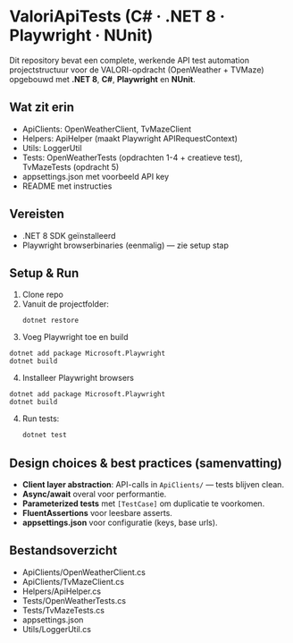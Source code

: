 # ValoriApiTests (C# · .NET 8 · Playwright · NUnit)

Dit repository bevat een complete, werkende API test automation projectstructuur voor de
VALORI-opdracht (OpenWeather + TVMaze) opgebouwd met **.NET 8**, **C#**, **Playwright** en **NUnit**.

## Wat zit erin
- ApiClients: OpenWeatherClient, TvMazeClient
- Helpers: ApiHelper (maakt Playwright APIRequestContext)
- Utils: LoggerUtil
- Tests: OpenWeatherTests (opdrachten 1-4 + creatieve test), TvMazeTests (opdracht 5)
- appsettings.json met voorbeeld API key
- README met instructies

## Vereisten
- .NET 8 SDK geïnstalleerd
- Playwright browserbinaries (eenmalig) — zie setup stap

## Setup & Run
1. Clone repo
2. Vanuit de projectfolder:
   ```
   dotnet restore
   ```
3. Voeg Playwright toe en build
```
dotnet add package Microsoft.Playwright
dotnet build
   ```
4. Installeer Playwright browsers
```
dotnet add package Microsoft.Playwright
dotnet build
```

4. Run tests:
   ```bash
   dotnet test
   ```

## Design choices & best practices (samenvatting)
- **Client layer abstraction**: API-calls in `ApiClients/` — tests blijven clean.
- **Async/await** overal voor performantie.
- **Parameterized tests** met `[TestCase]` om duplicatie te voorkomen.
- **FluentAssertions** voor leesbare asserts.
- **appsettings.json** voor configuratie (keys, base urls).

## Bestandsoverzicht
- ApiClients/OpenWeatherClient.cs
- ApiClients/TvMazeClient.cs
- Helpers/ApiHelper.cs
- Tests/OpenWeatherTests.cs
- Tests/TvMazeTests.cs
- appsettings.json
- Utils/LoggerUtil.cs
